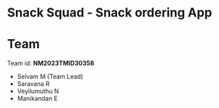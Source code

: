 # Snack Squad - Snack ordering App

# Team

Team id: **NM2023TMID30358**

* Selvam M (Team Lead)
* Saravana R
* Veyilumuthu N
* Manikandan E

